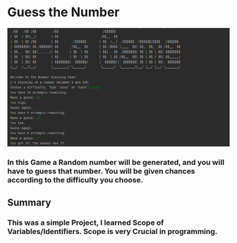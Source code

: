 # Guess the Number
![Guess the Number Output](Output.png)

### In this Game a Random number will be generated, and you will have to guess that number. You will be given chances according to the difficulty you choose.

## Summary
### This was a simple Project, I learned Scope of Variables/Identifiers. Scope is very Crucial in programming.

